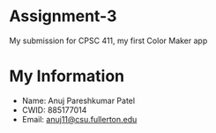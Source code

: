 # Assignment-3 
 
My submission for CPSC 411, my first Color Maker app
 
# My Information 
 
* Name: Anuj Pareshkumar Patel 
* CWID: 885177014
* Email: anuj11@csu.fullerton.edu
